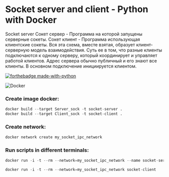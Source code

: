 # Socket server and client - Python with Docker
Socket server  Сокет сервер - Программа на которой запущены серверные сокеты. Сокет клиент - Программа использующая клиентские сокеты. Вся эта схема, вместе взятая, образует клиент-серверную модель взаимодействия.  Суть ее в том, что разные клиенты подключаются к одному серверу, который координирует и управляет работой клиентов. Адрес сервера обычно публичный и его знают все клиенты. В основном подключение инициируется клиентом.

[![forthebadge made-with-python](http://ForTheBadge.com/images/badges/made-with-python.svg)](#)

![Docker](https://img.shields.io/badge/docker-%230db7ed.svg?style=for-the-badge&logo=docker&logoColor=white)

### Create image docker:
```python
docker build --target Server_sock -t socket-server .
docker build --target Client_sock -t socket-client .
```

### Create network:
```python
docker network create my_socket_ipc_network
```
### Run scripts in different terminals:
```python
docker run -i -t --rm --network=my_socket_ipc_network --name socket-server_dns_name socket-server
```
```python
docker run -i -t --rm --network=my_socket_ipc_network socket-client
```
